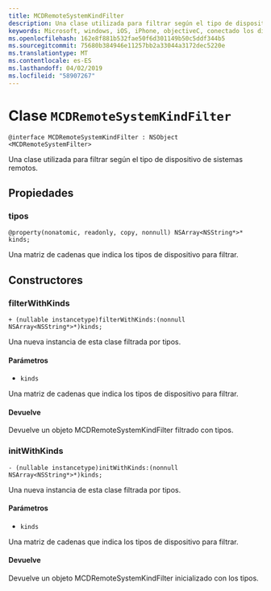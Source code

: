 ```yaml
---
title: MCDRemoteSystemKindFilter
description: Una clase utilizada para filtrar según el tipo de dispositivo de sistemas remotos.
keywords: Microsoft, windows, iOS, iPhone, objectiveC, conectado los dispositivos, proyecto Roma
ms.openlocfilehash: 162e8f881b532fae50f6d301149b50c5ddf344b5
ms.sourcegitcommit: 75680b384946e11257bb2a33044a3172dec5220e
ms.translationtype: MT
ms.contentlocale: es-ES
ms.lasthandoff: 04/02/2019
ms.locfileid: "58907267"
---
```

# <a name="class-mcdremotesystemkindfilter"></a>Clase `MCDRemoteSystemKindFilter` 

```
@interface MCDRemoteSystemKindFilter : NSObject <MCDRemoteSystemFilter>
```  

Una clase utilizada para filtrar según el tipo de dispositivo de sistemas remotos.

## <a name="properties"></a>Propiedades

### <a name="kinds"></a>tipos
`@property(nonatomic, readonly, copy, nonnull) NSArray<NSString*>* kinds;`

Una matriz de cadenas que indica los tipos de dispositivo para filtrar.

## <a name="constructors"></a>Constructores

### <a name="filterwithkinds"></a>filterWithKinds
`+ (nullable instancetype)filterWithKinds:(nonnull NSArray<NSString*>*)kinds;`

Una nueva instancia de esta clase filtrada por tipos.

#### <a name="parameters"></a>Parámetros 
* `kinds`

 Una matriz de cadenas que indica los tipos de dispositivo para filtrar.

#### <a name="returns"></a>Devuelve
Devuelve un objeto MCDRemoteSystemKindFilter filtrado con tipos.

### <a name="initwithkinds"></a>initWithKinds
`- (nullable instancetype)initWithKinds:(nonnull NSArray<NSString*>*)kinds;`

Una nueva instancia de esta clase filtrada por tipos.

#### <a name="parameters"></a>Parámetros 
* `kinds` 

Una matriz de cadenas que indica los tipos de dispositivo para filtrar.

#### <a name="returns"></a>Devuelve
Devuelve un objeto MCDRemoteSystemKindFilter inicializado con los tipos.
